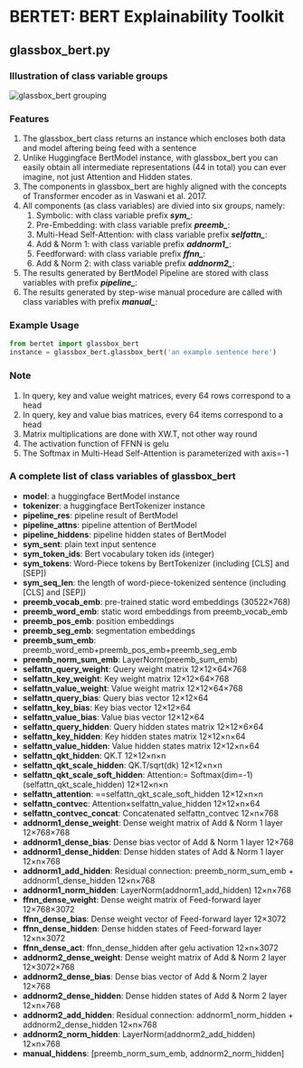 # BERTET: BERT Explainability Toolkit
## glassbox_bert.py
### Illustration of class variable groups
![glassbox_bert grouping](https://github.com/johnthehow/bertet/blob/master/figure1.png)
### Features
1. The glassbox_bert class returns an instance which encloses both data and model aftering being feed with a sentence
2. Unlike Huggingface BertModel instance, with glassbox_bert you can easily obtain all intermediate representations (44 in total) you can ever imagine, not just Attention and Hidden states.
3. The components in glassbox_bert are highly aligned with the concepts of Transformer encoder as in Vaswani et al. 2017.
4. All components (as class variables) are divied into six groups, namely:
	1. Symbolic: with class variable prefix ***sym_***:
	1. Pre-Embedding: with class variable prefix ***preemb_***:
	1. Multi-Head Self-Attention: with class variable prefix ***selfattn_***:
	1. Add & Norm 1: with class variable prefix ***addnorm1_***:
	1. Feedforward: with class variable prefix ***ffnn_***:
	1. Add & Norm 2: with class variable prefix ***addnorm2_***:
5. The results generated by BertModel Pipeline are stored with class variables with prefix ***pipeline_***:
6. The results generated by step-wise manual procedure are called with class variables with prefix ***manual_***:

### Example Usage
```python
from bertet import glassbox_bert
instance = glassbox_bert.glassbox_bert('an example sentence here')

```

### Note
1. In query, key and value weight matrices, every 64 rows correspond to a head
2. In query, key and value bias matrices, every 64 items correspond to a head
3. Matrix multiplications are done with XW.T, not other way round
3. The activation function of FFNN is gelu
4. The Softmax in Multi-Head Self-Attention is parameterized with axis=-1

### A complete list of class variables of glassbox_bert
* ****model****: a huggingface BertModel instance
* **tokenizer**: a huggingface BertTokenizer instance
* **pipeline_res**: pipeline result of BertModel
* **pipeline_attns**: pipeline attention of BertModel
* **pipeline_hiddens**: pipeline hidden states of BertModel
* **sym_sent**: plain text input sentence
* **sym_token_ids**: Bert vocabulary token ids (integer)
* **sym_tokens**: Word-Piece tokens by BertTokenizer (including [CLS] and [SEP])
* **sym_seq_len**: the length of word-piece-tokenized sentence (including [CLS] and [SEP])
* **preemb_vocab_emb**: pre-trained static word embeddings (30522×768)
* **preemb_word_emb**: static word embeddings from preemb_vocab_emb
* **preemb_pos_emb**: position embeddings
* **preemb_seg_emb**: segmentation embeddings
* **preemb_sum_emb**: preemb_word_emb+preemb_pos_emb+preemb_seg_emb
* **preemb_norm_sum_emb**: LayerNorm(preemb_sum_emb)
* **selfattn_query_weight**: Query weight matrix 12×12×64×768
* **selfattn_key_weight**: Key weight matrix 12×12×64×768
* **selfattn_value_weight**: Value weight matrix 12×12×64×768
* **selfattn_query_bias**: Query bias vector 12×12×64
* **selfattn_key_bias**: Key bias vector 12×12×64
* **selfattn_value_bias**: Value bias vector 12×12×64
* **selfattn_query_hidden**: Query hidden states matrix 12×12×6×64
* **selfattn_key_hidden**: Key hidden states matrix 12×12×n×64
* **selfattn_value_hidden**: Value hidden states matrix 12×12×n×64
* **selfattn_qkt_hidden**: QK.T 12×12×n×n
* **selfattn_qkt_scale_hidden**: QK.T/sqrt(dk) 12×12×n×n
* **selfattn_qkt_scale_soft_hidden**: Attention:= Softmax(dim=-1)(selfattn_qkt_scale_hidden) 12×12×n×n
* **selfattn_attention**: ==selfattn_qkt_scale_soft_hidden 12×12×n×n
* **selfattn_contvec**: Attention×selfattn_value_hidden 12×12×n×64
* **selfattn_contvec_concat**: Concatenated selfattn_contvec 12×n×768
* **addnorm1_dense_weight**: Dense weight matrix of Add & Norm 1 layer 12×768×768
* **addnorm1_dense_bias**: Dense bias vector of Add & Norm 1 layer 12×768
* **addnorm1_dense_hidden**: Dense hidden states of Add & Norm 1 layer 12×n×768
* **addnorm1_add_hidden**: Residual connection: preemb_norm_sum_emb + addnorm1_dense_hidden 12×n×768
* **addnorm1_norm_hidden**: LayerNorm(addnorm1_add_hidden) 12×n×768
* **ffnn_dense_weight**: Dense weight matrix of Feed-forward layer 12×768×3072
* **ffnn_dense_bias**: Dense weight vector of Feed-forward layer 12×3072
* **ffnn_dense_hidden**: Dense hidden states of Feed-forward layer 12×n×3072
* **ffnn_dense_act**: ffnn_dense_hidden after gelu activation 12×n×3072
* **addnorm2_dense_weight**: Dense weight matrix of Add & Norm 2 layer 12×3072×768
* **addnorm2_dense_bias**: Dense bias vector of Add & Norm 2 layer 12×768
* **addnorm2_dense_hidden**: Dense hidden states of Add & Norm 2 layer 12×n×768
* **addnorm2_add_hidden**: Residual connection: addnorm1_norm_hidden + addnorm2_dense_hidden 12×n×768
* **addnorm2_norm_hidden**: LayerNorm(addnorm2_add_hidden) 12×n×768
* **manual_hiddens**: [preemb_norm_sum_emb, addnorm2_norm_hidden]


